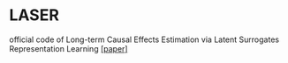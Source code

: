 # LASER

official code of Long-term Causal Effects Estimation via Latent Surrogates Representation Learning [[paper]]([https://arxiv.org/pdf/2208.04589](https://www.sciencedirect.com/science/article/abs/pii/S0893608024002600))
